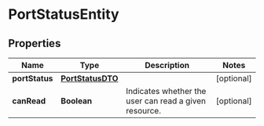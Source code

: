 

# PortStatusEntity

## Properties

Name | Type | Description | Notes
------------ | ------------- | ------------- | -------------
**portStatus** | [**PortStatusDTO**](PortStatusDTO.md) |  |  [optional]
**canRead** | **Boolean** | Indicates whether the user can read a given resource. |  [optional]



